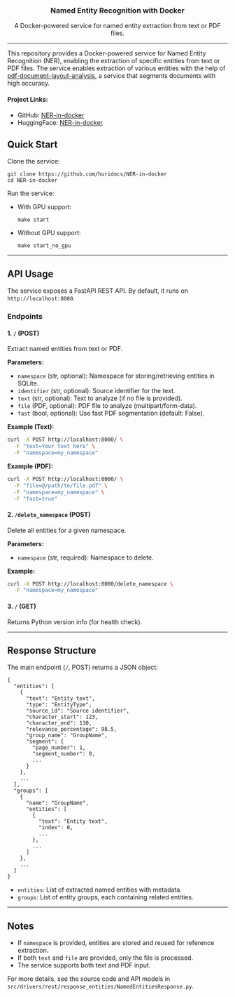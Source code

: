 <h3 align="center">Named Entity Recognition with Docker</h3>
<p align="center">A Docker-powered service for named entity extraction from text or PDF files.</p>

---
This repository provides a Docker-powered service for Named Entity Recognition (NER), enabling the extraction of specific 
entities from text or PDF files. The service enables extraction of various entities with the help of [pdf-document-layout-analysis](https://github.com/huridocs/pdf-document-layout-analysis),
a service that segments documents with high accuracy.

#### Project Links:

- GitHub: [NER-in-docker](https://github.com/huridocs/NER-in-docker)
- HuggingFace: [NER-in-docker](https://huggingface.co/HURIDOCS/NER-in-docker)

## Quick Start
Clone the service:

    git clone https://github.com/huridocs/NER-in-docker
    cd NER-in-docker

Run the service:

- With GPU support:
  
      make start

- Without GPU support:

      make start_no_gpu

---

## API Usage

The service exposes a FastAPI REST API. By default, it runs on `http://localhost:8000`.

### Endpoints

#### 1. `/` (POST)
Extract named entities from text or PDF.

**Parameters:**
- `namespace` (str, optional): Namespace for storing/retrieving entities in SQLite.
- `identifier` (str, optional): Source identifier for the text.
- `text` (str, optional): Text to analyze (if no file is provided).
- `file` (PDF, optional): PDF file to analyze (multipart/form-data).
- `fast` (bool, optional): Use fast PDF segmentation (default: False).

**Example (Text):**
```bash
curl -X POST http://localhost:8000/ \
  -F "text=Your text here" \
  -F "namespace=my_namespace"
```

**Example (PDF):**
```bash
curl -X POST http://localhost:8000/ \
  -F "file=@/path/to/file.pdf" \
  -F "namespace=my_namespace" \
  -F "fast=true"
```

#### 2. `/delete_namespace` (POST)
Delete all entities for a given namespace.

**Parameters:**
- `namespace` (str, required): Namespace to delete.

**Example:**
```bash
curl -X POST http://localhost:8000/delete_namespace \
  -F "namespace=my_namespace"
```

#### 3. `/` (GET)
Returns Python version info (for health check).

---

## Response Structure

The main endpoint (`/`, POST) returns a JSON object:

```
{
  "entities": [
    {
      "text": "Entity text",
      "type": "EntityType",
      "source_id": "Source identifier",
      "character_start": 123,
      "character_end": 130,
      "relevance_percentage": 98.5,
      "group_name": "GroupName",
      "segment": {
        "page_number": 1,
        "segment_number": 0,
        ...
      }
    },
    ...
  ],
  "groups": [
    {
      "name": "GroupName",
      "entities": [
        {
          "text": "Entity text",
          "index": 0,
          ...
        },
        ...
      ]
    },
    ...
  ]
}
```
- `entities`: List of extracted named entities with metadata.
- `groups`: List of entity groups, each containing related entities.

---

## Notes
- If `namespace` is provided, entities are stored and reused for reference extraction.
- If both `text` and `file` are provided, only the file is processed.
- The service supports both text and PDF input.

For more details, see the source code and API models in `src/drivers/rest/response_entities/NamedEntitiesResponse.py`.
